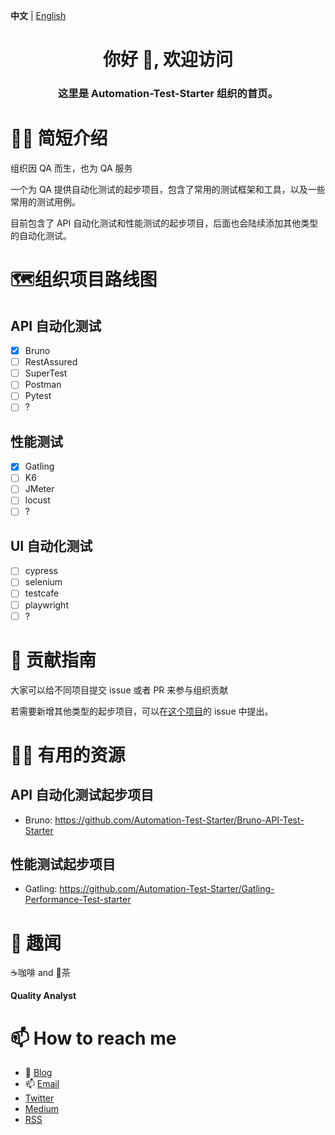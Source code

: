 **中文** | [English](/profile/README_EN.md)

<h1 align="center">你好 👋, 欢迎访问</h1>
<h3 align="center">这里是 Automation-Test-Starter 组织的首页。</h3>

# 🙋‍♀️ 简短介绍

组织因 QA 而生，也为 QA 服务

一个为 QA 提供自动化测试的起步项目，包含了常用的测试框架和工具，以及一些常用的测试用例。

目前包含了 API 自动化测试和性能测试的起步项目，后面也会陆续添加其他类型的自动化测试。

# 🗺️组织项目路线图

## API 自动化测试

- [x] Bruno
- [ ] RestAssured
- [ ] SuperTest
- [ ] Postman
- [ ] Pytest
- [ ] ?

## 性能测试

- [x] Gatling
- [ ] K6
- [ ] JMeter
- [ ] locust
- [ ] ?

## UI 自动化测试

- [ ] cypress
- [ ] selenium
- [ ] testcafe
- [ ] playwright
- [ ] ?

# 🌈 贡献指南

大家可以给不同项目提交 issue 或者 PR 来参与组织贡献

若需要新增其他类型的起步项目，可以在[这个项目](https://github.com/Automation-Test-Starter/.github)的 issue 中提出。

# 👩‍💻 有用的资源

## API 自动化测试起步项目

- Bruno: https://github.com/Automation-Test-Starter/Bruno-API-Test-Starter

## 性能测试起步项目

- Gatling: https://github.com/Automation-Test-Starter/Gatling-Performance-Test-starter

# 🍿 趣闻

☕️咖啡 and 🍵茶

**Quality Analyst**

# 📫 How to reach me

- 📝 [Blog](https://naodeng.tech)
- 📫 [Email](mailto:<dengnao@gmail.com>)
- [Twitter](https://twitter.com/naodeng0_0)
- [Medium](https://naodeng.medium.com)
- [RSS](https://naodeng.tech/index.xml)
